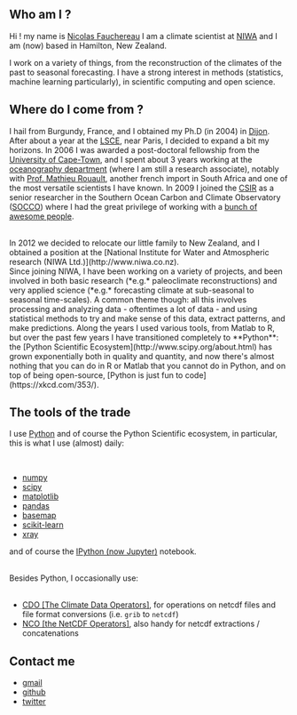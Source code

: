 <!--
.. title: About me
.. slug: about-me
.. date: 2015-07-31 11:34:39 UTC+12:00
.. tags:
.. category:
.. link:
.. description:
.. type: text
-->

## Who am I ?

Hi ! my name is [Nicolas Fauchereau](mailto:nicolas.fauchereau@gmail.com)
I am a climate scientist at [NIWA](http://www.niwa.co.nz) and I am (now) based in Hamilton, New Zealand.

I work on a variety of things, from the reconstruction of the climates of the past
to seasonal forecasting. I have a strong interest in methods (statistics, machine learning particularly),
in scientific computing and open science.

## Where do I come from ?

I hail from Burgundy, France, and I obtained my Ph.D (in 2004) in [Dijon](http://climatologie.u-bourgogne.fr/). After about a year
at the [LSCE](http://www.lsce.ipsl.fr/en/), near Paris, I decided to expand a bit my horizons. In 2006 I was awarded a post-doctoral
fellowship from the [University of Cape-Town](http://www.uct.ac.za/), and I spent about 3 years working at the
[oceanography department](http://www.sea.uct.ac.za/) (where I am still a research associate), notably with
[Prof. Mathieu Rouault](http://ma-re.uct.ac.za/staff/academic-staff/dr-mathieu-rouault/), another french import in South Africa and one of the most
versatile scientists I have known. In 2009 I joined
the [CSIR](http://www.csir.co.za/) as a senior researcher in the Southern Ocean Carbon and Climate Observatory ([SOCCO](http://socco.org.za/about/)) where I had the
great privilege of working with a [bunch of awesome people](http://socco.org.za/about/#team).  

<br>
In 2012 we decided to relocate our little family to New Zealand, and I obtained
a position at the [National Institute for Water and Atmospheric research (NIWA Ltd.)](http://www.niwa.co.nz).  

<br>
Since joining NIWA, I have been working on a variety of projects, and been involved in both
basic research (*e.g.* paleoclimate reconstructions) and very applied science (*e.g.* forecasting climate at sub-seasonal
to seasonal time-scales). A common theme though: all this involves processing and analyzing data - oftentimes a lot of data - and using statistical methods to
try and make sense of this data, extract patterns, and make predictions. Along the years I used various tools, from Matlab to R, but over the past few years I have transitioned completely to **Python**: the [Python Scientific Ecosystem](http://www.scipy.org/about.html) has grown exponentially both in quality and quantity, and now there's almost nothing that you can do in R or Matlab
that you cannot do in Python, and on top of being open-source, [Python is just fun to code](https://xkcd.com/353/).

## The tools of the trade

I use [Python](http://www.python.org) and of course the Python Scientific ecosystem,
in particular, this is what I use (almost) daily:

<br>

+ [numpy](http://www.numpy.org/)
+ [scipy](http://www.scipy.org/)
+ [matplotlib](http://matplotlib.org/)
+ [pandas](http://pandas.pydata.org/)
+ [basemap](https://basemaptutorial.readthedocs.org/en/latest/)
+ [scikit-learn](http://scikit-learn.org/)
+ [xray](https://github.com/xray/xray)

and of course the [IPython (now Jupyter)](https://jupyter.org/) notebook.  
<br>

Besides Python, I occasionally use:  
<br>

+ [CDO [The Climate Data Operators]](https://code.zmaw.de/projects/cdo), for operations on netcdf files and
file format conversions (i.e. `grib` to `netcdf`)
+ [NCO [the NetCDF Operators]](http://nco.sourceforge.net), also handy for netcdf extractions / concatenations

## Contact me

+ [gmail](mailto:nicolas.fauchereau@gmail.com)
+ [github](https://github.com/nicolasfauchereau/)
+ [twitter](https://twitter.com/nfauchereau/)
